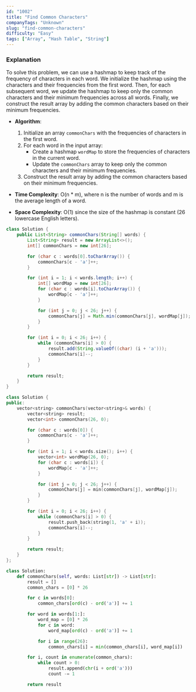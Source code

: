 ```yaml
---
id: "1002"
title: "Find Common Characters"
companyTags: "Unknown"
slug: "find-common-characters"
difficulty: "Easy"
tags: ["Array", "Hash Table", "String"]
---
```


### Explanation

To solve this problem, we can use a hashmap to keep track of the frequency of characters in each word. We initialize the hashmap using the characters and their frequencies from the first word. Then, for each subsequent word, we update the hashmap to keep only the common characters and their minimum frequencies across all words. Finally, we construct the result array by adding the common characters based on their minimum frequencies.

- **Algorithm**:
  1. Initialize an array `commonChars` with the frequencies of characters in the first word.
  2. For each word in the input array:
     - Create a hashmap `wordMap` to store the frequencies of characters in the current word.
     - Update the `commonChars` array to keep only the common characters and their minimum frequencies.
  3. Construct the result array by adding the common characters based on their minimum frequencies.

- **Time Complexity**: O(n * m), where n is the number of words and m is the average length of a word.
- **Space Complexity**: O(1) since the size of the hashmap is constant (26 lowercase English letters).
```java
class Solution {
    public List<String> commonChars(String[] words) {
        List<String> result = new ArrayList<>();
        int[] commonChars = new int[26];

        for (char c : words[0].toCharArray()) {
            commonChars[c - 'a']++;
        }

        for (int i = 1; i < words.length; i++) {
            int[] wordMap = new int[26];
            for (char c : words[i].toCharArray()) {
                wordMap[c - 'a']++;
            }

            for (int j = 0; j < 26; j++) {
                commonChars[j] = Math.min(commonChars[j], wordMap[j]);
            }
        }

        for (int i = 0; i < 26; i++) {
            while (commonChars[i] > 0) {
                result.add(String.valueOf((char) (i + 'a')));
                commonChars[i]--;
            }
        }

        return result;
    }
}
```

```cpp
class Solution {
public:
    vector<string> commonChars(vector<string>& words) {
        vector<string> result;
        vector<int> commonChars(26, 0);

        for (char c : words[0]) {
            commonChars[c - 'a']++;
        }

        for (int i = 1; i < words.size(); i++) {
            vector<int> wordMap(26, 0);
            for (char c : words[i]) {
                wordMap[c - 'a']++;
            }

            for (int j = 0; j < 26; j++) {
                commonChars[j] = min(commonChars[j], wordMap[j]);
            }
        }

        for (int i = 0; i < 26; i++) {
            while (commonChars[i] > 0) {
                result.push_back(string(1, 'a' + i));
                commonChars[i]--;
            }
        }

        return result;
    }
};
```

```python
class Solution:
    def commonChars(self, words: List[str]) -> List[str]:
        result = []
        common_chars = [0] * 26

        for c in words[0]:
            common_chars[ord(c) - ord('a')] += 1

        for word in words[1:]:
            word_map = [0] * 26
            for c in word:
                word_map[ord(c) - ord('a')] += 1

            for i in range(26):
                common_chars[i] = min(common_chars[i], word_map[i])

        for i, count in enumerate(common_chars):
            while count > 0:
                result.append(chr(i + ord('a')))
                count -= 1

        return result
```